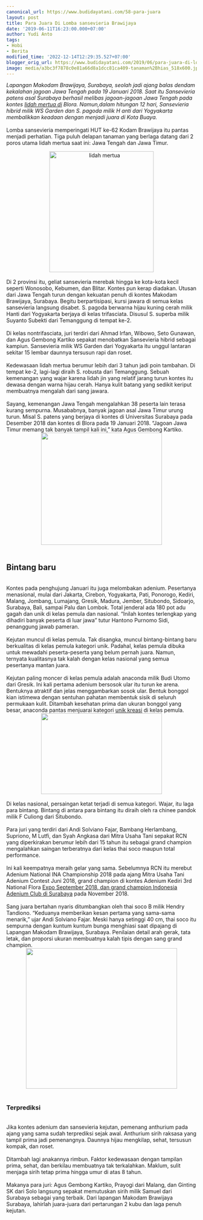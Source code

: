 ```yaml
---
canonical_url: https://www.budidayatani.com/58-para-juara
layout: post
title: Para Juara Di Lomba sansevieria Brawijaya
date: '2019-06-11T16:23:00.000+07:00'
author: Yudi Anto
tags:
- Hobi
- Berita
modified_time: '2022-12-14T12:29:35.527+07:00'
blogger_orig_url: https://www.budidayatani.com/2019/06/para-juara-di-lomba-sansevieria.html
image: media/a3bc3f7878c0e81a66d8a1dcc81ca409-tanaman%2Bhias_518x600.jpg
---
```

<i>Lapangan Makodam Brawijaya, Surabaya, seolah jadi ajang balas dendam kekalahan jagoan Jawa Tengah pada 19 Januari 2018. Saat itu Sansevieria patens asal Surabaya berhasil melibas jagoan-jagoan Jawa Tengah pada kontes <a style="width: auto !important;" href="https://www.budidayatani.com/2019/05/budidaya-lidah-buaya-di-agropolitan.html" data-wpil-post-to-="data-wpil-post-to-">lidah mertua di</a> Blora. Namun,dalam hitungan 12 hari, Sansevieria hibrid milik WS Garden dan S. pagoda milik H anti dari Yogyakarta membalikkan keadaan dengan menjadi juara di Kota Buaya.</i><br/><br/>Lomba sansevieria memperingati HUT ke-62 Kodam Brawijaya itu pantas menjadi perhatian. Tiga puluh delapan tanaman yang berlaga datang dari 2 poros utama lidah mertua saat ini: Jawa Tengah dan Jawa Timur.<br/><div style="clear: both; text-align: center;"><a style="margin-left: 1em; margin-right: 1em;" href="https://i2.wp.com/1.bp.blogspot.com/-zFz6a7rmnXE/XP9txyphxQI/AAAAAAAAB0Q/s25JGwFC5lwsIIdZJGKWI18GXDogLTYkQCLcBGAs/s1600/tanaman%2Bhias_518x600.jpg?ssl=1"><img title="" src="https://i0.wp.com/1.bp.blogspot.com/-zFz6a7rmnXE/XP9txyphxQI/AAAAAAAAB0Q/s25JGwFC5lwsIIdZJGKWI18GXDogLTYkQCLcBGAs/s320/tanaman%2Bhias_518x600.jpg?resize=276%2C320&amp;ssl=1" alt="lidah mertua" width="276" height="320" border="0" data-original-height="600" data-original-width="518" data-recalc-dims="1" /></a></div><br/>Di 2 provinsi itu, geliat sansevieria merebak hingga ke kota-kota kecil seperti Wonosobo, Kebumen, dan Blitar. Kontes pun kerap diadakan. Utusan dari Jawa Tengah turun dengan kekuatan penuh di kontes Makodam Brawijaya, Surabaya. Begitu berpartisipasi, kursi jawara di semua kelas sansevieria langsung disabet. S. pagoda berwarna hijau kuning cerah milik Hanti dari Yogyakarta berjaya di kelas trifasciata. Disusul S. superba milik Suyanto Subekti dari Temanggung di tempat ke-2.<br/><br/>Di kelas nontrifasciata, juri terdiri dari Ahmad Irfan, Wibowo, Seto Gunawan, dan Agus Gembong Kartiko sepakat menobatkan Sansevieria hibrid sebagai kampiun. Sansevieria milik WS Garden dari Yogyakarta itu unggul lantaran sekitar 15 lembar daunnya tersusun rapi dan roset.<br/><br/>Kedewasaan lidah mertua berumur lebih dari 3 tahun jadi poin tambahan. Di tempat ke-2, lagi-lagi diraih S. robusta dari Temanggung. Sebuah kemenangan yang wajar karena lidah jin yang relatif jarang turun kontes itu dewasa dengan warna hijau cerah. Hanya kulit batang yang sedikit keriput membuatnya mengalah dari sang jawara.<br/><br/>Sayang, kemenangan Jawa Tengah mengalahkan 38 peserta lain terasa kurang sempurna. Musababnya, banyak jagoan asal Jawa Timur urung turun. Misal S. patens yang berjaya di kontes di Universitas Surabaya pada Desember 2018 dan kontes di Blora pada 19 Januari 2018. “Jagoan Jawa Timur memang tak banyak tampil kali ini,” kata Agus Gembong Kartiko.<br/><div style="clear: both; text-align: center;"><a style="margin-left: 1em; margin-right: 1em;" href="https://i0.wp.com/1.bp.blogspot.com/-H954xWHnmB4/XP9t1-ZPKZI/AAAAAAAAB0U/SZx2qpQZZBo61P70CES-Non3uOzYl47IgCLcBGAs/s1600/tanaman%2Bhias%2B2_645x600.jpg?ssl=1"><img src="https://i2.wp.com/1.bp.blogspot.com/-H954xWHnmB4/XP9t1-ZPKZI/AAAAAAAAB0U/SZx2qpQZZBo61P70CES-Non3uOzYl47IgCLcBGAs/s320/tanaman%2Bhias%2B2_645x600.jpg?resize=320%2C297&amp;ssl=1" width="320" height="297" border="0" data-original-height="600" data-original-width="645" data-recalc-dims="1" /></a></div><br/><h2>Bintang baru</h2><br/>Kontes pada penghujung Januari itu juga melombakan adenium. Pesertanya menasional, mulai dari Jakarta, Cirebon, Yogyakarta, Pati, Ponorogo, Kediri, Malang, Jombang, Lumajang, Gresik, Madura, Jember, Situbondo, Sidoarjo, Surabaya, Bali, sampai Palu dan Lombok. Total jenderal ada 180 pot adu gagah dan unik di kelas pemula dan nasional. “Inilah kontes terlengkap yang dihadiri banyak peserta di luar jawa” tutur Hantono Purnomo Sidi, penanggung jawab pameran.<br/><br/>Kejutan muncul di kelas pemula. Tak disangka, muncul bintang-bintang baru berkualitas di kelas pemula kategori unik. Padahal, kelas pemula dibuka untuk mewadahi peserta-peserta yang belum pernah juara. Namun, ternyata kualitasnya tak kalah dengan kelas nasional yang semua pesertanya mantan juara.<br/><br/>Kejutan paling moncer di kelas pemula adalah anaconda milik Budi Utomo dari Gresik. Ini kali pertama adenium bersosok ular itu turun ke arena. Bentuknya atraktif dan jelas menggambarkan sosok ular. Bentuk bonggol kian istimewa dengan sentuhan pahatan membentuk sisik di seluruh permukaan kulit. Ditambah kesehatan prima dan ukuran bonggol yang besar, anaconda pantas menjuarai kategori <a style="width: auto !important;" href="https://www.budidayatani.com/2019/06/kreasi-unik-tanaman-gantung-minimalis.html" data-wpil-post-to-="data-wpil-post-to-">unik kreasi</a> di kelas pemula.<br/><div style="clear: both; text-align: center;"><a style="margin-left: 1em; margin-right: 1em;" href="https://i2.wp.com/1.bp.blogspot.com/-RLu28_Uc4Oo/XP9t5C4ABhI/AAAAAAAAB0Y/UR349X9aItkYHEzkLbDLK0_mG3loyEuEgCLcBGAs/s1600/tanaman%2Bhias%2B1_800x536.jpg?ssl=1"><img src="https://i1.wp.com/1.bp.blogspot.com/-RLu28_Uc4Oo/XP9t5C4ABhI/AAAAAAAAB0Y/UR349X9aItkYHEzkLbDLK0_mG3loyEuEgCLcBGAs/s320/tanaman%2Bhias%2B1_800x536.jpg?resize=320%2C214&amp;ssl=1" width="320" height="214" border="0" data-original-height="536" data-original-width="800" data-recalc-dims="1" /></a></div><br/>Di kelas nasional, persaingan ketat terjadi di semua kategori. Wajar, itu laga para bintang. Bintang di antara para bintang itu diraih oleh ra chinee pandok milik F Culiong dari Situbondo.<br/><br/>Para juri yang terdiri dari Andi Solviano Fajar, Bambang Herlambang, Supriono, M Lutfi, dan Syah Angkasa dari Mitra Usaha Tani sepakat RCN yang diperkirakan berumur lebih dari 15 tahun itu sebagai grand champion mengalahkan saingan terberatnya dari kelas thai soco maupun total performance.<br/><br/>Ini kali keempatnya meraih gelar yang sama. Sebelumnya RCN itu merebut Adenium National INA Championship 2018 pada ajang Mitra Usaha Tani Adenium Contest Juni 2018, grand champion di kontes Adenium Kediri 3rd National Flora <a style="width: auto !important;" href="https://www.budidayatani.com/2019/06/kemeriahan-surabaya-animal-expo.html" data-wpil-post-to-="data-wpil-post-to-">Expo September 2018, dan grand champion Indonesia Adenium Club di Surabaya</a> pada November 2018.<br/><br/>Sang juara bertahan nyaris ditumbangkan oleh thai soco B milik Hendry Tandiono. “Keduanya memberikan kesan pertama yang sama-sama menarik,” ujar Andi Solviano Fajar. Meski hanya setinggi 40 cm, thai soco itu sempurna dengan kuntum kuntum bunga menghiasi saat dipajang di Lapangan Makodam Brawijaya, Surabaya. Penilaian detail arah gerak, tata letak, dan proporsi ukuran membuatnya kalah tipis dengan sang grand champion.<br/><div style="clear: both; text-align: center;"><a style="margin-left: 1em; margin-right: 1em;" href="https://i2.wp.com/1.bp.blogspot.com/-2qER7nsfK80/XP9uX8xx1UI/AAAAAAAAB0k/ZhMKlCgWGsky07hdaOvrHWy3sGUgmaqMwCLcBGAs/s1600/juara_643x600.jpg?ssl=1"><img src="https://i2.wp.com/1.bp.blogspot.com/-2qER7nsfK80/XP9uX8xx1UI/AAAAAAAAB0k/ZhMKlCgWGsky07hdaOvrHWy3sGUgmaqMwCLcBGAs/s400/juara_643x600.jpg?resize=400%2C372&amp;ssl=1" width="400" height="372" border="0" data-original-height="600" data-original-width="643" data-recalc-dims="1" /></a></div><br/><h3>Terprediksi</h3><br/>Jika kontes adenium dan sansevieria kejutan, pemenang anthurium pada ajang yang sama sudah terprediksi sejak awal. Anthurium sirih raksasa yang tampil prima jadi pemenangnya. Daunnya hijau mengkilap, sehat, tersusun kompak, dan roset.<br/><br/>Ditambah lagi anakannya rimbun. Faktor kedewasaan dengan tampilan prima, sehat, dan berkilau membuatnya tak terkalahkan. Maklum, sulit menjaga sirih tetap prima hingga umur di atas 8 tahun.<br/><br/>Makanya para juri: Agus Gembong Kartiko, Prayogi dari Malang, dan Ginting SK dari Solo langsung sepakat memutuskan sirih milik Samuel dari Surabaya sebagai yang terbaik. Dari lapangan Makodam Brawijaya Surabaya, lahirlah juara-juara dari pertarungan 2 kubu dan laga penuh kejutan.